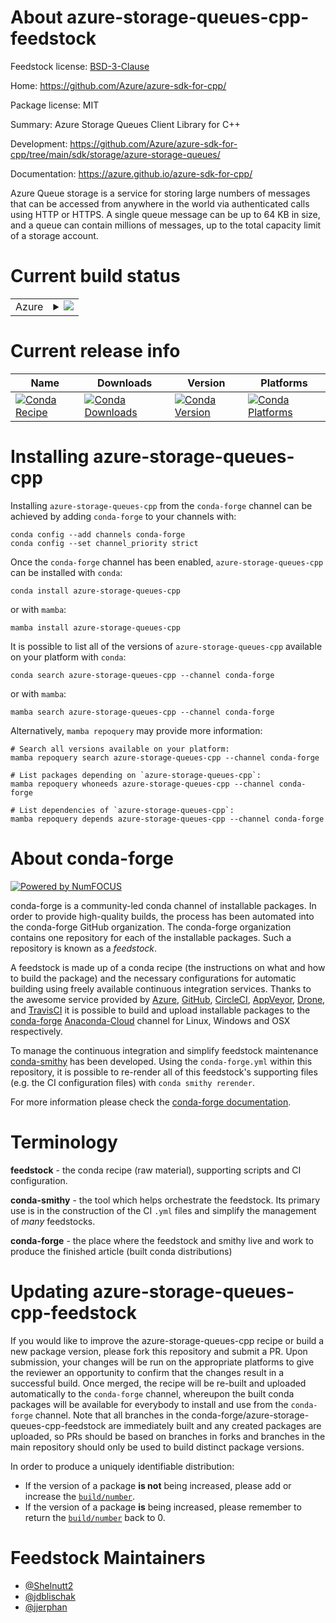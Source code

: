 About azure-storage-queues-cpp-feedstock
========================================

Feedstock license: [BSD-3-Clause](https://github.com/conda-forge/azure-storage-queues-cpp-feedstock/blob/main/LICENSE.txt)

Home: https://github.com/Azure/azure-sdk-for-cpp/

Package license: MIT

Summary: Azure Storage Queues Client Library for C++

Development: https://github.com/Azure/azure-sdk-for-cpp/tree/main/sdk/storage/azure-storage-queues/

Documentation: https://azure.github.io/azure-sdk-for-cpp/

Azure Queue storage is a service for storing large numbers of messages that can be accessed from anywhere in the world via authenticated calls using HTTP or HTTPS. A single queue message can be up to 64 KB in size, and a queue can contain millions of messages, up to the total capacity limit of a storage account.

Current build status
====================


<table>
    
  <tr>
    <td>Azure</td>
    <td>
      <details>
        <summary>
          <a href="https://dev.azure.com/conda-forge/feedstock-builds/_build/latest?definitionId=20080&branchName=main">
            <img src="https://dev.azure.com/conda-forge/feedstock-builds/_apis/build/status/azure-storage-queues-cpp-feedstock?branchName=main">
          </a>
        </summary>
        <table>
          <thead><tr><th>Variant</th><th>Status</th></tr></thead>
          <tbody><tr>
              <td>linux_64</td>
              <td>
                <a href="https://dev.azure.com/conda-forge/feedstock-builds/_build/latest?definitionId=20080&branchName=main">
                  <img src="https://dev.azure.com/conda-forge/feedstock-builds/_apis/build/status/azure-storage-queues-cpp-feedstock?branchName=main&jobName=linux&configuration=linux%20linux_64_" alt="variant">
                </a>
              </td>
            </tr><tr>
              <td>osx_64</td>
              <td>
                <a href="https://dev.azure.com/conda-forge/feedstock-builds/_build/latest?definitionId=20080&branchName=main">
                  <img src="https://dev.azure.com/conda-forge/feedstock-builds/_apis/build/status/azure-storage-queues-cpp-feedstock?branchName=main&jobName=osx&configuration=osx%20osx_64_" alt="variant">
                </a>
              </td>
            </tr><tr>
              <td>win_64</td>
              <td>
                <a href="https://dev.azure.com/conda-forge/feedstock-builds/_build/latest?definitionId=20080&branchName=main">
                  <img src="https://dev.azure.com/conda-forge/feedstock-builds/_apis/build/status/azure-storage-queues-cpp-feedstock?branchName=main&jobName=win&configuration=win%20win_64_" alt="variant">
                </a>
              </td>
            </tr>
          </tbody>
        </table>
      </details>
    </td>
  </tr>
</table>

Current release info
====================

| Name | Downloads | Version | Platforms |
| --- | --- | --- | --- |
| [![Conda Recipe](https://img.shields.io/badge/recipe-azure--storage--queues--cpp-green.svg)](https://anaconda.org/conda-forge/azure-storage-queues-cpp) | [![Conda Downloads](https://img.shields.io/conda/dn/conda-forge/azure-storage-queues-cpp.svg)](https://anaconda.org/conda-forge/azure-storage-queues-cpp) | [![Conda Version](https://img.shields.io/conda/vn/conda-forge/azure-storage-queues-cpp.svg)](https://anaconda.org/conda-forge/azure-storage-queues-cpp) | [![Conda Platforms](https://img.shields.io/conda/pn/conda-forge/azure-storage-queues-cpp.svg)](https://anaconda.org/conda-forge/azure-storage-queues-cpp) |

Installing azure-storage-queues-cpp
===================================

Installing `azure-storage-queues-cpp` from the `conda-forge` channel can be achieved by adding `conda-forge` to your channels with:

```
conda config --add channels conda-forge
conda config --set channel_priority strict
```

Once the `conda-forge` channel has been enabled, `azure-storage-queues-cpp` can be installed with `conda`:

```
conda install azure-storage-queues-cpp
```

or with `mamba`:

```
mamba install azure-storage-queues-cpp
```

It is possible to list all of the versions of `azure-storage-queues-cpp` available on your platform with `conda`:

```
conda search azure-storage-queues-cpp --channel conda-forge
```

or with `mamba`:

```
mamba search azure-storage-queues-cpp --channel conda-forge
```

Alternatively, `mamba repoquery` may provide more information:

```
# Search all versions available on your platform:
mamba repoquery search azure-storage-queues-cpp --channel conda-forge

# List packages depending on `azure-storage-queues-cpp`:
mamba repoquery whoneeds azure-storage-queues-cpp --channel conda-forge

# List dependencies of `azure-storage-queues-cpp`:
mamba repoquery depends azure-storage-queues-cpp --channel conda-forge
```


About conda-forge
=================

[![Powered by
NumFOCUS](https://img.shields.io/badge/powered%20by-NumFOCUS-orange.svg?style=flat&colorA=E1523D&colorB=007D8A)](https://numfocus.org)

conda-forge is a community-led conda channel of installable packages.
In order to provide high-quality builds, the process has been automated into the
conda-forge GitHub organization. The conda-forge organization contains one repository
for each of the installable packages. Such a repository is known as a *feedstock*.

A feedstock is made up of a conda recipe (the instructions on what and how to build
the package) and the necessary configurations for automatic building using freely
available continuous integration services. Thanks to the awesome service provided by
[Azure](https://azure.microsoft.com/en-us/services/devops/), [GitHub](https://github.com/),
[CircleCI](https://circleci.com/), [AppVeyor](https://www.appveyor.com/),
[Drone](https://cloud.drone.io/welcome), and [TravisCI](https://travis-ci.com/)
it is possible to build and upload installable packages to the
[conda-forge](https://anaconda.org/conda-forge) [Anaconda-Cloud](https://anaconda.org/)
channel for Linux, Windows and OSX respectively.

To manage the continuous integration and simplify feedstock maintenance
[conda-smithy](https://github.com/conda-forge/conda-smithy) has been developed.
Using the ``conda-forge.yml`` within this repository, it is possible to re-render all of
this feedstock's supporting files (e.g. the CI configuration files) with ``conda smithy rerender``.

For more information please check the [conda-forge documentation](https://conda-forge.org/docs/).

Terminology
===========

**feedstock** - the conda recipe (raw material), supporting scripts and CI configuration.

**conda-smithy** - the tool which helps orchestrate the feedstock.
                   Its primary use is in the construction of the CI ``.yml`` files
                   and simplify the management of *many* feedstocks.

**conda-forge** - the place where the feedstock and smithy live and work to
                  produce the finished article (built conda distributions)


Updating azure-storage-queues-cpp-feedstock
===========================================

If you would like to improve the azure-storage-queues-cpp recipe or build a new
package version, please fork this repository and submit a PR. Upon submission,
your changes will be run on the appropriate platforms to give the reviewer an
opportunity to confirm that the changes result in a successful build. Once
merged, the recipe will be re-built and uploaded automatically to the
`conda-forge` channel, whereupon the built conda packages will be available for
everybody to install and use from the `conda-forge` channel.
Note that all branches in the conda-forge/azure-storage-queues-cpp-feedstock are
immediately built and any created packages are uploaded, so PRs should be based
on branches in forks and branches in the main repository should only be used to
build distinct package versions.

In order to produce a uniquely identifiable distribution:
 * If the version of a package **is not** being increased, please add or increase
   the [``build/number``](https://docs.conda.io/projects/conda-build/en/latest/resources/define-metadata.html#build-number-and-string).
 * If the version of a package **is** being increased, please remember to return
   the [``build/number``](https://docs.conda.io/projects/conda-build/en/latest/resources/define-metadata.html#build-number-and-string)
   back to 0.

Feedstock Maintainers
=====================

* [@Shelnutt2](https://github.com/Shelnutt2/)
* [@jdblischak](https://github.com/jdblischak/)
* [@jjerphan](https://github.com/jjerphan/)

